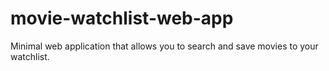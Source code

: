 # movie-watchlist-web-app
Minimal web application that allows you to search and save movies to your watchlist. 
